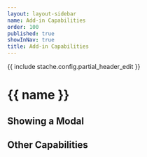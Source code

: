 ```yaml
---
layout: layout-sidebar
name: Add-in Capabilities
order: 100
published: true
showInNav: true
title: Add-in Capabilities
---
```

{{ include stache.config.partial_header_edit }}

# {{ name }}


## Showing a Modal


## Other Capabilities